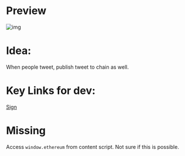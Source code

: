 # Preview
![img](https://i.imgur.com/wJXz9Ng.png)

# Idea:

When people tweet, publish tweet to chain as well.

# Key Links for dev:

[Sign](https://github.com/visualizevalue-dev/check-signature/blob/4fc1742932fafff81a86b7c59b47ead28a144b37/components/CreateSignature/Button.client.vue#L136-L137)

# Missing

Access `window.ethereum` from content script. Not sure if this is possible.